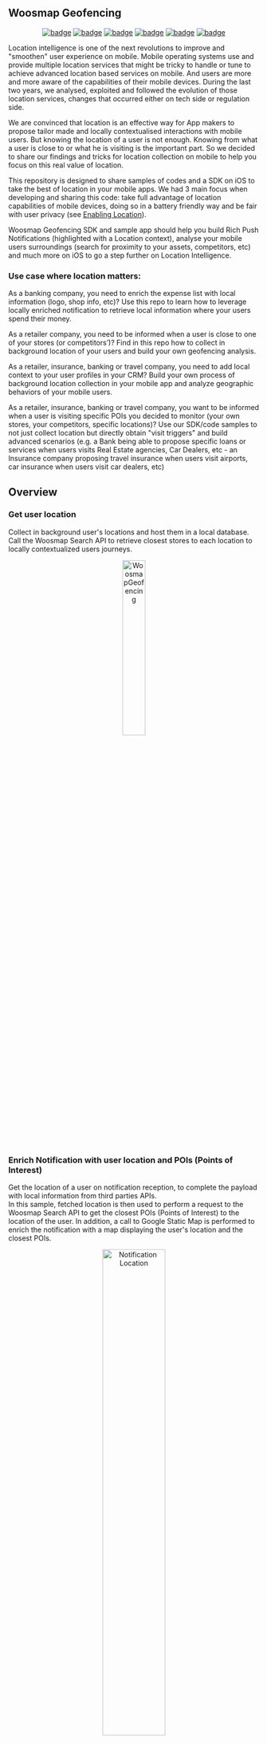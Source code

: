 ## Woosmap Geofencing

<p align="center">
<a href="https://github.com/woosmap/woosmap-geofencing-ios-sdk/actions"><img alt="badge" src="https://github.com/woosmap/woosmap-geofencing-ios-sdk/workflows/WoosmapGeofencing/badge.svg?branch=master"></a>
<a href="https://developer.apple.com/swift"><img alt="badge" src="https://img.shields.io/badge/language-swift5-f48041.svg?style=flat"></a>
<a href="https://developer.apple.com/ios"><img alt="badge" src="https://img.shields.io/badge/platform-iOS%2010%2B-blue.svg?style=flat%22"></a>
<a href="https://swift.org/package-manager/"><img alt="badge" src="https://img.shields.io/badge/SPM-supported-DE5C43.svg?style=flat"></a>
<a href="https://github.com/Carthage/Carthage"><img alt="badge" src="https://img.shields.io/badge/Carthage-compatible-4BC51D.svg?style=flat"></a>
<a href="https://github.com/woosmap/woosmap-geofencing-ios-sdk/blob/master/LICENSE.md"><img alt="badge" src="http://img.shields.io/badge/license-MIT-lightgrey.svg?style=flat"></a>
</p>

Location intelligence is one of the next revolutions to improve and "smoothen" user experience on mobile. 
Mobile operating systems use and provide multiple location services that might be tricky to handle or tune to achieve advanced location based services on mobile. And users are more and more aware of the capabilities of their mobile devices.
During the last two years, we analysed, exploited and followed the evolution of those location services, changes that occurred either on tech side or regulation side.

We are convinced that location is an effective way for App makers to propose tailor made and locally contextualised interactions with mobile users.
But knowing the location of a user is not enough. Knowing from what a user is close to or what he is visiting is the important part. So we decided to share our findings and tricks for location collection on mobile to help you focus on this real value of location. 

This repository is designed to share samples of codes and a SDK on iOS to take the best of location in your mobile apps. 
We had 3 main focus when developing and sharing this code: take full advantage of location capabilities of mobile devices, doing so in a battery friendly way and be fair with user privacy (see [Enabling Location](https://github.com/woosmap/woosmap-geofencing-ios-sdk/blob/master/doc/EnablingLocation.md)).

Woosmap Geofencing SDK and sample app should help you build Rich Push Notifications (highlighted with a Location context), analyse your mobile users surroundings (search for proximity to your assets, competitors, etc) and much more on iOS to go a step further on Location Intelligence.

### Use case where location matters:

As a banking company, you need to enrich the expense list with local information (logo, shop info, etc)? Use this repo to learn how to leverage locally enriched notification to retrieve local information where your users spend their money.

As a retailer company, you need to be informed when a user is close to one of your stores (or competitors’)? Find in this repo how to collect in background location of your users and build your own geofencing analysis.

As a retailer, insurance, banking or travel company, you need to add local context to your user profiles in your CRM? Build your own process of background location collection in your mobile app and analyze geographic behaviors of your mobile users.

As a retailer, insurance, banking or travel company, you want to be informed when a user is visiting specific POIs you decided to monitor (your own stores, your competitors, specific locations)? Use our SDK/code samples to not just collect location but directly obtain "visit triggers" and build advanced scenarios (e.g. a Bank being able to propose specific loans or services when users visits Real Estate agencies, Car Dealers, etc - an Insurance company proposing travel insurance when users visit airports, car insurance when users visit car dealers, etc)

##  Overview

### Get user location 

Collect in background user's locations and host them in a local database. Call the Woosmap Search API to retrieve closest stores to each location to locally contextualized users journeys.

<p align="center">
  <img alt="WoosmapGeofencing" src="https://github.com/woosmap/woosmap-geofencing-ios-sdk/raw/master/assets/WoosmapGeofencing1.png" width="30%">
</p>

### Enrich Notification with user location and POIs (Points of Interest)

Get the location of a user on notification reception, to complete the payload with local information from third parties APIs.  
In this sample, fetched location is then used to perform a request to the Woosmap Search API to get the closest POIs (Points of Interest) to the location of the user. In addition, a call to Google Static Map is performed to enrich the notification with a map displaying the user's location and the closest POIs.

<p align="center">
  <img alt="Notification Location" src="https://github.com/woosmap/woosmap-geofencing-ios-sdk/raw/master/assets/2Markers.png" width="50%">
</p>

### Detect Visits (spending time at one place) of your users 
Get the location and the time spent when a user is visiting places. Once again use the Woosmap Search API if needed to detect if your users visit your stores, your competitors or POI you may want to monitor. 

<p align="center">
  <img alt="Visit" src="https://github.com/woosmap/woosmap-geofencing-ios-sdk/raw/master/assets/visit.png" width="50%">
</p>

### Detect Zone of Interest (cluster) of your users
Identify areas of interest for your users (location where they spend time, once or recurrently).
<p align="center">
  <img alt="Visit" src="https://github.com/woosmap/woosmap-geofencing-ios-sdk/raw/master//assets/ZOI1.png" width="50%">
  <img alt="Visit" src="https://github.com/woosmap/woosmap-geofencing-ios-sdk/raw/master//assets/ZOI2.png" width="50%">
</p>

### Classification of Zone of Interest (cluster) 
The classification of zones of interest (zois) aims to assign them types. For now, two types are supported "home" (zone where a user is supposed to live) and "work" (zone where a user is supposed to work).
<p align="center">
  <img alt="Classification" src="https://github.com/woosmap/woosmap-geofencing-ios-sdk/raw/master/assets/Classification.png" width="50%">
</p>

Calculations for each zoi are performed to determine the number of different weeks that the user has spent there.
A zoi is considered to be recurrent if the number of weeks spent in the zone is greater than or equal to the average of the number of weeks spent in all the zones.

The classification of zois is enable by default. For disable that, in your `AppDelegate`, you can change the value in the settings of the SDK as follow:
```swift
// Set classification of zoi enable
WoosmapGeofencing.shared.setClassification(enable: false)
```

##  Pre-requisites

- iOS 10 and above
- Xcode 11 and above
- APNS Credentials
- Surge dependency [https://github.com/Jounce/Surge](https://github.com/Jounce/Surge) : A Swift library that uses the Accelerate framework to provide high-performance functions for matrix math, digital signal processing, and image manipulation. 


## Installation
* Download the latest code version or add the repository as a git submodule to your git-tracked project.
* Open your Xcode project, then drag and drop source directory onto your project. Make sure to select Copy items when asked if you extracted the code archive outside of your project.
* Compile and install the mobile app onto your mobile device.

### Swift Package Manager

To integrate Woosmap Geofencing SDK into your project using [Swift Package Manager](https://swift.org/package-manager/), you can add the library as a dependency in Xcode (11 and above) – see the [docs](https://developer.apple.com/documentation/xcode/adding_package_dependencies_to_your_app). The package repository URL is:

```bash
https://github.com/woosmap/woosmap-geofencing-ios-sdk.git
```

### Carthage

[Carthage](https://github.com/Carthage/Carthage) is a decentralized dependency manager that builds your dependencies and provides you with binary frameworks. To integrate Woosmap Geofencing into your Xcode project using Carthage, specify it in your `Cartfile`:

```ogdl
github "woosmap/woosmap-geofencing-ios-sdk" ~> 1.0.0
```

### CocoaPods

[CocoaPods](https://cocoapods.org) is a dependency manager for Cocoa projects. For usage and installation instructions, visit their website. To integrate Woosmap Geofencing SDK into your Xcode project using CocoaPods, specify it in your `Podfile`:

```ruby
target 'MyApp' do
  pod 'WoosmapGeofencing', :git => 'https://github.com/woosmap/woosmap-geofencing-ios-sdk.git'
end
```

## Get Keys

* If you don't use the Woosmap API with key, you can only get the location of the user.
* If you want to retrieve the closest store the user's location, load your assets in a Woosmap Project and get a Woosmap Key API [see Woosmap developer documentation](https://developers.woosmap.com/get-started).
<p align="center">
  <img alt="WoosmapGeofencing with POI from Search API" src="https://github.com/woosmap/woosmap-geofencing-ios-sdk/raw/master/assets/WoosmapGeofencing2.png" width="30%">
</p>
<p align="center">
  <img alt="Search API" src="https://github.com/woosmap/woosmap-geofencing-ios-sdk/raw/master/assets/UserLocationPOI.png" width="50%">
</p>

* If you want to display a map in the notification, get Google Maps API Key for requesting a static map [see Google documentation](https://developers.google.com/maps/documentation/maps-static/get-api-key).
<p align="center">
  <img alt="Google map Static" src="https://github.com/woosmap/woosmap-geofencing-ios-sdk/raw/master/assets/1Marker.png" width="50%">
</p>

* If you don't use any third party API and don’t define API keys, the notification will only display the location (lat/long) of the user.
<p align="center">
  <img alt="Google map Static" src="https://github.com/woosmap/woosmap-geofencing-ios-sdk/raw/master/assets/userLocation.png" width="50%">
</p>


## Usage 
Be sure your Private Key for the Woosmap Search API is set every time your app is launched (in Foreground AND Background). This should be done as early as possible in your didFinishLaunchingWithOptions App Delegate. Depending on your integration, you should call startMonitoringInBackground too. This method must also be called everytime your app is launched.
Set the `locationServiceDelegate`, `searchAPIDataDelegate` and  `visitDelegate` to retrieve data of location, POI when the data is ready and visit data if the the visit is enabled. 
```swift
func application(_ application: UIApplication, didFinishLaunchingWithOptions launchOptions: [UIApplication.LaunchOptionsKey: Any]?) -> Bool {
        // Set private key Search API
        WoosmapGeofencing.shared.setWoosmapAPIKey(key: "YOUR_WOOSMAP_KEY")
        
        // Set your filter on position location and search
        WoosmapGeofencing.shared.setCurrentPositionFilter(distance: 10.0, time: 10)
        WoosmapGeofencing.shared.setSearchAPIFilter(distance: 10.0, time: 10)
	
		// Set classification of zoi enable 
        WoosmapGeofencing.shared.setClassification(enable: true)
        
        // Set delegate of protocol Location and POI
        WoosmapGeofencing.shared.getLocationService().locationServiceDelegate = DataLocation()
        WoosmapGeofencing.shared.getLocationService().searchAPIDataDelegate = DataPOI()
        
        // Enable Visit and set delegate of protocol Visit
        WoosmapGeofencing.shared.setVisitEnable(enable: true)
        WoosmapGeofencing.shared.getLocationService().visitDelegate = DataVisit()
 
         // Check if the authorization Status of location Manager
         if (CLLocationManager.authorizationStatus() != .notDetermined) {
             WoosmapGeofencing.shared.startMonitoringInBackground()
         }
    return true
}
```

In order to avoid loosing data, you also need to call `startMonitoringInBackground` in the proper AppDelegate method : 
```swift
func applicationDidEnterBackground(_ application: UIApplication) {
    if (CLLocationManager.authorizationStatus() != .notDetermined) {
        WoosmapGeofencing.shared.startMonitoringInBackground()
    }
}
```

To keep the SDK up to date with user's data, you need to call `didBecomeActive` in the proper AppDelegate method too.
```swift
func applicationDidBecomeActive(_ application: UIApplication) {
    WoosmapGeofencing.shared.didBecomeActive()
    // Restart any tasks that were paused (or not yet started) while the application was inactive. If the application was previously in the background, optionally refresh the user interface.
}
```

The position tracking is enable all time by default. For disable that, when you don't want anymore position, you can change the value in the settings of the SDK as follow:
```swift
WoosmapGeofencing.shared.setTrackingEnable(enable: false)
```

In your class delegate, retrieve location data and POI date:
```swift
func tracingLocation(locations: [CLLocation], locationId: UUID) {
        let location = locations.last!
  
        let locationToSave = LocationModel(locationId: locationId, latitude: location.coordinate.latitude, longitude: location.coordinate.longitude, dateCaptured: Date(), descriptionToSave: "description")
        print("location to save = " + locationToSave.dateCaptured.stringFromDate())
        createLocation(location: locationToSave)
        self.lastLocation = location
    }
    
    func tracingLocationDidFailWithError(error: Error) {
        NSLog("\(error)")
    }

func searchAPIResponseData(searchAPIData: SearchAPIData, locationId: UUID) {
    for feature in (searchAPIData.features)! {        
    	let city = feature.properties!.address!.city!
        let zipCode = feature.properties!.address!.zipcode!
        let distance = feature.properties!.distance!
        let latitude = (feature.geometry?.coordinates![1])!
        let longitude = (feature.geometry?.coordinates![0])!
        let dateCaptured = Date()
        let POIToSave = POIModel(locationId: locationId,city: city,zipCode: zipCode,distance: distance,latitude: latitude, longitude: longitude,dateCaptured: dateCaptured)
        createPOI(POImodel: POIToSave)
    }
}
func serachAPIError(error: String) {
       // Catch Error
       NSLog("\(error)")
}
```

The SearchAPI request is enable on all position by default. For disable that, when you don't want anymore POI, you can change the value in the settings of the SDK as follow:
```swift
WoosmapGeofencing.shared.setSearchAPIRequestEnable(enable: false)
```

For the visits, in the app delegate, you can retrieve the visit like this: 
```swift
func processVisit(visit: CLVisit) {
    let calendar = Calendar.current
    let departureDate = calendar.component(.year, from: visit.departureDate) != 4001 ? visit.departureDate : nil
    let arrivalDate = calendar.component(.year, from: visit.arrivalDate) != 4001 ? visit.arrivalDate : nil
    let visitToSave = VisitModel(arrivalDate: arrivalDate, departureDate: departureDate, latitude: visit.coordinate.latitude, longitude: visit.coordinate.longitude, dateCaptured:Date() , accuracy: visit.horizontalAccuracy)
    
    createVisit(visit: visitToSave)
}
```

Retrieve Zone of Interest
ZOIs are built from visits, grouped by proximity. We use the Fast Incremental Gaussian Mixture Model of classification Algorithm  [FIGMM](https://journals.plos.org/plosone/article?id=10.1371/journal.pone.0139931) to build and update our ZOI according to visits recurrency along time.

Create the ZOI when a visit is created :
```swift
func createVisit(visit: VisitModel) {
	...
    DataZOI().createZOIFromVisit(visit: newVisit)
}
```

To create ZOI, you must retrieve all the ZOI in database, calculate the new ZOIs, erase the old ZOIs in database, save the new ZOIs:
```swift
func createZOIFromVisit(visit : Visit) {
   	//Retrieve the zois in database
    let sMercator = SphericalMercator()
    var zoisFromDB: [Dictionary<String, Any>] = []
    for zoiFromDB in readZOIs(){
        var zoiToAdd = Dictionary<String, Any>()
        zoiToAdd["prior_probability"] = zoiFromDB.prior_probability
        zoiToAdd["mean"] = [zoiFromDB.latMean, zoiFromDB.lngMean]
        zoiToAdd["age"] = zoiFromDB.age
        zoiToAdd["accumulator"] = zoiFromDB.accumulator
        zoiToAdd["idVisits"] = zoiFromDB.idVisits
        zoiToAdd["startTime"] = zoiFromDB.startTime
        zoiToAdd["endTime"] = zoiFromDB.endTime
        zoiToAdd["covariance_det"] = zoiFromDB.covariance_det
        zoiToAdd["x00Covariance_matrix_inverse"] = zoiFromDB.x00Covariance_matrix_inverse
        zoiToAdd["x01Covariance_matrix_inverse"] = zoiFromDB.x01Covariance_matrix_inverse
        zoiToAdd["x10Covariance_matrix_inverse"] = zoiFromDB.x10Covariance_matrix_inverse
        zoiToAdd["x11Covariance_matrix_inverse"] = zoiFromDB.x11Covariance_matrix_inverse
        zoisFromDB.append(zoiToAdd)
        
    }
    
    // Set the data zois for calculation
    setListZOIsFromDB(zoiFromDB: zoisFromDB)

	// Calculation
    let list_zoi = figmmForVisit(newVisitPoint: MyPoint(x: sMercator.lon2x(aLong: visit.longitude), y: sMercator.lat2y(aLat:visit.latitude),accuracy: visit.accuracy, id:visit.visitId!, startTime: visit.arrivalDate!, endTime: visit.departureDate!))
    
    // Erase the old data
    eraseZOIs()
    
    // Store zoi in database
    for zoi in list_zoi{
        createZOIFrom(zoi: zoi)
    }
    
}
```

When you store a ZOI in database, you must define the duration the ZOI, the departure and arrival date time like that: 
```swift
func createZOIFrom(zoi: Dictionary<String, Any>) {
    let appDelegate = UIApplication.shared.delegate as! AppDelegate
    let context = appDelegate.persistentContainer.viewContext
    let entity = NSEntityDescription.entity(forEntityName: "ZOI", in: context)!
    let newZOi = ZOI(entity: entity, insertInto: context)
    newZOi.setValue(UUID(), forKey: "zoiId")
    newZOi.setValue(zoi["idVisits"], forKey: "idVisits")
    
    var visitArrivalDate = [Date]()
    var visitDepartureDate = [Date]()
    var duration = 0
    for id in zoi["idVisits"] as! [UUID] {
        let visit = DataVisit().getVisitFromUUID(id: id)
        visitArrivalDate.append(visit!.arrivalDate!)
        visitDepartureDate.append(visit!.departureDate!)
        duration += visit!.departureDate!.seconds(from: visit!.arrivalDate!)
    }
    let startTime = visitArrivalDate.reduce(visitArrivalDate[0], { $0.timeIntervalSince1970 < $1.timeIntervalSince1970 ? $0 : $1 } )
    let endTime = visitDepartureDate.reduce(visitDepartureDate[0], { $0.timeIntervalSince1970 > $1.timeIntervalSince1970 ? $0 : $1 } )
    
    newZOi.setValue(startTime , forKey: "startTime")
    newZOi.setValue(endTime, forKey: "endTime")
    newZOi.setValue(duration, forKey: "duration")
    newZOi.setValue((zoi["mean"] as! Array<Any>)[0] as! Double, forKey: "latMean")
    newZOi.setValue((zoi["mean"] as! Array<Any>)[1] as! Double, forKey: "lngMean")
    newZOi.setValue(zoi["age"] , forKey: "age")
    newZOi.setValue(zoi["accumulator"] , forKey: "accumulator")
    newZOi.setValue(zoi["covariance_det"] , forKey: "covariance_det")
    newZOi.setValue(zoi["prior_probability"] , forKey: "prior_probability")
    newZOi.setValue(zoi["x00Covariance_matrix_inverse"], forKey: "x00Covariance_matrix_inverse")
    newZOi.setValue(zoi["x01Covariance_matrix_inverse"], forKey: "x01Covariance_matrix_inverse")
    newZOi.setValue(zoi["x10Covariance_matrix_inverse"], forKey: "x10Covariance_matrix_inverse")
    newZOi.setValue(zoi["x11Covariance_matrix_inverse"], forKey: "x11Covariance_matrix_inverse")
    newZOi.setValue(zoi["WktPolygon"], forKey: "wktPolygon")
    
    do {
        try context.save()
    }
    catch let error as NSError {
        print("Could not insert. \(error), \(error.userInfo)")
    }

}
```

Each ZOI includes the following informations:

 - The id of the ZOI

```swift
public var zoiId: UUID?
```
 - The list of id visits included in this ZOI
 
```swift
public var idVisits: [UUID]?
```

 - The latitude and longitude of the center of the ZOI (useful if you need to qualify the place of the visit with a search request over POIs or assets)
 
```swift
public var lngMean: Double
```

```swift
public var latMean: Double
```

- Age is used to determine if a ZOI should be deleted by the algorithm *(only for calculation of ZOI)*

```swift
public var age: Double
```

- Represents the number of visits used to build the ZOI  *(only for calculation of ZOI)*

```swift
public var accumulator: Double
```

- The covariance determinant  *(only for calculation of ZOI)*

```swift
public var covariance_det: Double
```

- Estimation of probability  *(only for calculation of ZOI)*

```swift
public var prior_probability: Double
```

- The covariance of a cluster  *(only for calculation of ZOI)*

```swift
public var x00Covariance_matrix_inverse: Double
```

```swift
public var x01Covariance_matrix_inverse: Double
```

```swift
public var x10Covariance_matrix_inverse: Double
```

```swift
public var x11Covariance_matrix_inverse: Double
```

- The entry date for the first ZOI visit

```swift
public var startTime: Date?
```

 - The exit date of the last ZOI visit
 
```swift
public var endTime: Date?
```

 - The weekly density of the ZOI visit  *(only for classification of ZOI)*
```swift
public var weekly_density: [Double]?
```

- The duration of all the accumulated visits of the ZOI

```swift
public var duration: Int64
```

- This is the [Well-known text representation of geometry](https://en.wikipedia.org/wiki/Well-known_text_representation_of_geometry) of the ZOI polygon.
 For your tests, if you need to explore those WKT and see what they look like on a map, you can use this tool [https://arthur-e.github.io/Wicket/sandbox-gmaps3.html](https://arthur-e.github.io/Wicket/sandbox-gmaps3.html).
 
```swift
public var wktPolygon: String?
```

## Simulate Notification

* Get the notification token in the log debug or on the main screen of the demo app.
* Install the app PushNotification from the github: <https://github.com/noodlewerk/NWPusher>. This desktop app will help you simulate notification sending if you do not have any other Notification Solutions.
* Enter your push certificate: <https://github.com/noodlewerk/NWPusher#certificate>
* Enter a message in json format like this "{"location":"1","timestamp":"1589288354"}". The object "location" allows to have a location (lat/long) displayed in the notification. The "timestamp" object validates the delay between the server time and the mobile time to check if the retrieved location is not outdated (if difference between server and mobile time is greater than 300 sec, notification will not be displayed).
* If you want to send notification directly from an iOS app, you can use this project: <https://github.com/noodlewerk/NWPusher#push-from-ios>. Follow instructions to change the p12 file and enter the token of the notification app.


## GPX files
To test geolocation in an iOS app, you can mock a route to simulate locations.  
To create a gpx files, the following tool converts a Google Maps link (also works with Google Maps Directions) to a .gpx file: <https://mapstogpx.com/mobiledev.php>
To emulate, follow instructions here:  <http://www.madebyuppercut.com/testing-geolocation-ios-app/>


## Additional Documentation

* [Enabling Location](https://github.com/woosmap/woosmap-geofencing-ios-sdk/blob/master/doc/EnablingLocation.md): To use location, first thing is enabling associated services on the user device. Find out here how to do it and more importantly what are the different permissions and consequences of choices made by the user
* [Enabling the Push Notification Service](https://github.com/woosmap/woosmap-geofencing-ios-sdk/blob/master/doc/EnablingPushNotificationService.md): As for location, user has to accept Push Notification, you can find here what to set in your app, associated permissions for the user, APNS registering process and tips to test it all.
* [Notifications Service Extensions](https://github.com/woosmap/woosmap-geofencing-ios-sdk/blob/master/doc/NotificationsServiceExtensions.md): if you are here, it’s because you want custom notifications. Find out here how to handle those.
* [Setup the location manager](https://github.com/woosmap/woosmap-geofencing-ios-sdk/blob/master/doc/SetupLocationManager.md): how to configure the Location Manager in the Notification Service Extension. 
* [Check Timestamp of the payload](https://github.com/woosmap/woosmap-geofencing-ios-sdk/blob/master/doc/CheckTimestampPayload.md): because differences may occur between sending time and reception time, you may need to check it before retrieving a location.
* [Enabling Location in different lifecycle](https://github.com/woosmap/woosmap-geofencing-ios-sdk/blob/master/doc/EnablingLocationLifecycle.md): how to use location manager in different lifecycle (Foreground, Background) of the app
* [Get Location with optimizations](https://github.com/woosmap/woosmap-geofencing-ios-sdk/blob/master/doc/GetLocationOptimizations.md): to optimize detection mouvement with battery usage.
* [APIs request](https://github.com/woosmap/woosmap-geofencing-ios-sdk/blob/master/doc/APIsRequest.md): find out here how to use Woosmap Search API to “geo contextualize” the location of your users. 
* [Notification APIs request](https://github.com/woosmap/woosmap-geofencing-ios-sdk/blob/master/doc/APIsRequestInNotification.md): in use of a notification, Location of the mobile is one thing but knowing from what the mobile is close to is another thing. Find out here how to use Woosmap Search API to “geo contextualize” the location of your users.
* [ZOI Algorithm](https://github.com/woosmap/woosmap-geofencing-ios-sdk/blob/master/doc/ZOIAlgorithm.md): Find out how ZOI are built from visits.
* [ZOI Classification](https://github.com/woosmap/woosmap-geofencing-ios-sdk/blob/master/doc/Classification.md): Find out how Classification are built from duration of ZOI.
* [Geographic Data Lifecycle and import data from a CSV](https://github.com/woosmap/woosmap-geofencing-ios-sdk/blob/master/doc/GeographicDataLifecycle.md): Find out how to manage the data lifecycle to be in compliance with GDPR and how to import data from a CSV.

## Contributing

Pull requests are welcome. For major changes, please open an issue first to discuss what you would like to change.
Thank you for your suggestions!

## License
Woosmap Geofencing is released under the MIT License. See [LICENSE](https://github.com/woosmap/woosmap-geofencing-ios-sdk/blob/master/LICENSE.md) file for details.
